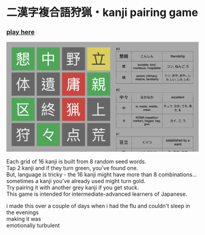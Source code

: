 # 二漢字複合語狩猟・kanji pairing game

### [play here](https://callumbeaney.github.io/kanji-pair-game/)

<img src="https://raw.githubusercontent.com/CallumBeaney/kanji-pair-game/master/pic.jpg" style="width: 700px">

Each grid of 16 kanji is built from 8 random seed words.  
Tap 2 kanji and if they turn green, you've found one.  
But, language is tricky - the 16 kanji might have more than 8 combinations...  
sometimes a kanji you've already used might turn gold.   
Try pairing it with another grey kanji if you get stuck.  
This game is intended for intermediate-advanced learners of Japanese.  

i made this over a couple of days when i had the flu and couldn't sleep in the evenings  
making it was  
emotionally turbulent
